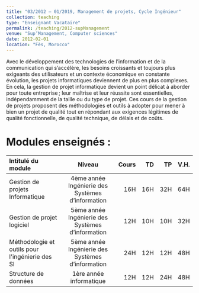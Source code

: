 ```yaml
---
title: "03/2012 – 01/2019, Management de projets, Cycle Ingénieur"
collection: teaching
type: "Enseignant Vacataire"
permalink: /teaching/2012-supManagement
venue: "Sup’Management, Computer sciences"
date: 2012-02-01
location: "Fès, Morocco"
---
```


Avec le développement des technologies de l’information et de la communication qui s’accélère, les besoins croissants et toujours plus exigeants des utilisateurs et un contexte économique en constante évolution, les projets informatiques deviennent de plus en plus complexes. En cela, la gestion de projet informatique devient un point délicat à aborder pour toute entreprise ; leur maîtrise et leur réussite sont essentielles, indépendamment de la taille ou du type de projet. Ces cours de la gestion de projets proposent des méthodologies et outils à adopter pour mener à bien un projet de qualité tout en répondant aux exigences légitimes de qualité fonctionnelle, de qualité technique, de délais et de coûts.

Modules enseignés :
======

| Intitulé du module | Niveau | Cours | TD | TP | V.H. |
|:--------|:-------:|--------:|--------:|--------:|--------:|
| Gestion de projets Informatique | 4ème année Ingénierie des Systèmes d’information | 16H | 16H | 32H | 64H |
| Gestion de projet logiciel | 5ème année Ingénierie des Systèmes d’information | 12H | 10H | 10H | 32H |
| Méthodologie et outils pour l'ingénierie des SI | 5ème année Ingénierie des Systèmes d’information | 24H | 12H | 12H | 48H |
| Structure de données | 1ère année informatique | 12H | 12H | 24H | 48H |
